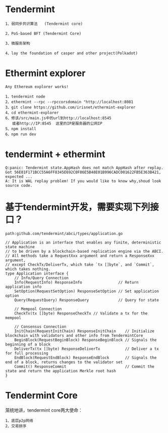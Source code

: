 # Tendermint

    1、弱同步共识算法   (Tendermint core)

    2、PoS-based BFT (Tendermint Core)
    
    3、微服务架构
    
    4、lay the foundation of casper and other project(Polkadot)  
    

# Ethermint explorer

    Any Ethereum explorer works!
    
    1、tendermint node
    2、ethermint --rpc --rpccorsdomain "http://localhost:8081
    3、git clone https://github.com/irisnet/ethermint-explorer
    4、cd ethermint-explorer
    6、修该/src/main.js中的url到http://localhost:8545
       或者http://IP:8545  这里的IP是服务器的公网IP
    5、npm install
    6、npm run dev
# tendermint + ethermint

    Q:panic: Tendermint state.AppHash does not match AppHash after replay. Got 56E81F171BCC55A6FF8345E692C0F86E5B48E01B996CADC001622FB5E363B421, expected ...
    A: It is WAL replay problem! If you would like to know why,shoud look source code. 
    
    
# 基于tendermint开发，需要实现下列接口？
    
    path:github.com/tendermint/abci/types/application.go
    
    // Application is an interface that enables any finite, deterministic state machine
    // to be driven by a blockchain-based replication engine via the ABCI.
    // All methods take a RequestXxx argument and return a ResponseXxx argument,
    // except CheckTx/DeliverTx, which take `tx []byte`, and `Commit`, which takes nothing.
    type Application interface {
    	// Info/Query Connection
    	Info(RequestInfo) ResponseInfo                // Return application info
    	SetOption(RequestSetOption) ResponseSetOption // Set application option
    	Query(RequestQuery) ResponseQuery             // Query for state
    
    	// Mempool Connection
    	CheckTx(tx []byte) ResponseCheckTx // Validate a tx for the mempool
    
    	// Consensus Connection
    	InitChain(RequestInitChain) ResponseInitChain    // Initialize blockchain with validators and other info from TendermintCore
    	BeginBlock(RequestBeginBlock) ResponseBeginBlock // Signals the beginning of a block
    	DeliverTx(tx []byte) ResponseDeliverTx           // Deliver a tx for full processing
    	EndBlock(RequestEndBlock) ResponseEndBlock       // Signals the end of a block, returns changes to the validator set
    	Commit() ResponseCommit                          // Commit the state and return the application Merkle root hash
    }
  
# Tendermint Core
笼统地讲，tendermint core两大使命：
    
    1、底层p2p网络
    2、交易排序